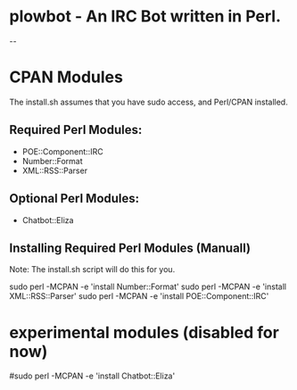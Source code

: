 # plowbot - An IRC Bot written in Perl.
--
# CPAN Modules
The install.sh assumes that you have sudo access, and Perl/CPAN installed.

## Required Perl Modules:
* POE::Component::IRC
* Number::Format
* XML::RSS::Parser
## Optional Perl Modules:
* Chatbot::Eliza

## Installing Required Perl Modules (Manuall)
Note: The install.sh script will do this for you.

sudo perl -MCPAN -e 'install Number::Format'
sudo perl -MCPAN -e 'install XML::RSS::Parser'
sudo perl -MCPAN -e 'install POE::Component::IRC'

# experimental modules (disabled for now)
#sudo perl -MCPAN -e 'install Chatbot::Eliza'
